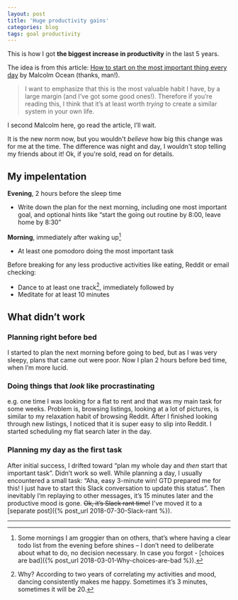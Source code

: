 ```yaml
---
layout: post
title: 'Huge productivity gains'
categories: blog
tags: goal productivity
---
```


This is how I got **the biggest increase in productivity** in the last 5 years.

The idea is from this article: [How to start on the most important thing every day](http://blog.complice.co/post/121559734412/how-to-start-on-the-most-important-thing-every-day) by Malcolm Ocean (thanks, man!).

> I want to emphasize that this is the most valuable habit I have, by a large margin (and I’ve got some good ones!). Therefore if you’re reading this, I think that it’s at least worth _trying_ to create a similar system in your own life.

I second Malcolm here, go read the article, I’ll wait.  

It is the new norm now, but you wouldn't _believe_ how big this change was for me at the time. The difference was night and day, I wouldn't stop telling my friends about it! Ok, if you're sold, read on for details.


## My impelentation

**Evening**, 2 hours before the sleep time
* Write down the plan for the next morning, including one most important goal, and optional hints like “start the going out routine by 8:00, leave home by 8:30” 

**Morning**, immediately after waking up[^1]
* At least one pomodoro doing the most important task  

Before breaking for any less productive activities like eating, Reddit or email checking:
* Dance to at least one track[^2], immediately followed by
* Meditate for at least 10 minutes




## What didn’t work

### Planning right before bed
I started to plan the next morning before going to bed, but as I was very sleepy, plans that came out were poor. Now I plan 2 hours before bed time, when I’m more lucid.

### Doing things that _look_ like procrastinating
e.g. one time I was looking for a flat to rent and that was my main task for some weeks. Problem is, browsing listings, looking at a lot of pictures, is similar to my relaxation habit of browsing Reddit. After I finished looking through new listings, I noticed that it is super easy to slip into Reddit. I started scheduling my flat search later in the day.

### Planning my day as the first task
After initial success, I drifted toward “plan my whole day and _then_ start that important task”. Didn’t work so well. While planning a day, I usually encountered a small task: “Aha, easy 3-minute win! GTD prepared me for this! I just have to start this Slack conversation to update this status”. Then inevitably I’m replaying to other messages, it’s 15 minutes later and the productive mood is gone. ~~Ok, it’s Slack rant time!~~ I've moved it to a [separate post]({% post_url 2018-07-30-Slack-rant %}).

-----

[^1]: Some mornings I am groggier than on others, that’s where having a clear todo list from the evening before shines – I don’t need to deliberate about what to do, no decision necessary. In case you forgot - [choices are bad]({% post_url 2018-03-01-Why-choices-are-bad %}).
[^2]: Why? According to two years of correlating my activities and mood, dancing consistently makes me happy. Sometimes it’s 3 minutes, sometimes it will be 20.